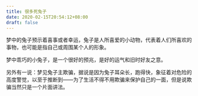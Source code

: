```yaml
---
title: 很多死兔子
date: 2020-02-15T20:54:12+08:00
draft: false
---
```


梦中的兔子预示着喜事或者幸运，兔子是人所喜爱的小动物，代表着人们所喜欢的事物，也可能是指自己或周围某个人的形象。

梦中乖巧的小兔子，是一个很好的预兆，是好的运气和旧时好友之意。

另外有一说：梦见兔子主欺骗，据说是因为兔子耳朵长，跑得快，象征着对危险的高度警觉，以至于推断到——为了生活不得不用欺骗来保护自己的一面，但是说欺骗当然只是一个片面讲法。


